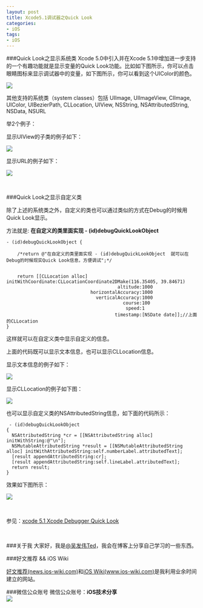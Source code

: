 ```yaml
---
layout: post   
title: Xcode5.1调试器之Quick Look     
categories: 
- iOS   
tags:     
- iOS
---    
```

 
 
###Quick Look之显示系统类
Xcode 5.0中引入并在Xcode 5.1中增加进一步支持的一个有趣功能就是显示变量的Quick Look功能。比如如下图所示，你可以点击眼睛图标来显示调试器中的变量，如下图所示，你可以看到这个UIColor的颜色。

![](http://useyourloaf.com/assets/images/2014/2014-03-12-001.png)


其他支持的系统类（system classes）包括 UIImage, UIImageView, CIImage, UIColor,
UIBezierPath, CLLocation, UIView, NSString, NSAttributedString, NSData, NSURL

举2个例子：

显示UIView的子类的例子如下：

![](http://farm4.staticflickr.com/3788/13230582493_2194af8616.jpg)

显示URL的例子如下：

![](http://farm3.staticflickr.com/2872/13230670844_4fafb22ce1_b.jpg)



<br>

###Quick Look之显示自定义类

除了上述的系统类之外，自定义的类也可以通过类似的方式在Debug的时候用Quick Look显示。


方法就是: **在自定义的类里面实现 - (id)debugQuickLookObject**



  
    - (id)debugQuickLookObject {
        
        /*return @"在自定义的类里面实现 - (id)debugQuickLookObject  就可以在Debug的时候现实Quick Look信息，方便调试";*/ 
        
        
        return [[CLLocation alloc] initWithCoordinate:CLLocationCoordinate2DMake(116.35405, 39.84671)
                                             altitude:1000
                                   horizontalAccuracy:1000
                                     verticalAccuracy:1000
                                               course:100
                                                speed:1
                                            timestamp:[NSDate date]];//上面的CLLocation
    }
 
 
 这样就可以在自定义类中显示自定义的信息。
 
 上面的代码既可以显示文本信息，也可以显示CLLocation信息。

显示文本信息的例子如下：

  ![](http://farm4.staticflickr.com/3772/13230823724_a938eeb60d_b.jpg)



 
 
 显示CLLocation的例子如下图：

![](http://farm8.staticflickr.com/7237/13230392323_a032147890_b.jpg)

 
 也可以显示自定义类的NSAttributedString信息，如下面的代码所示：
 
     - (id)debugQuickLookObject
    {
      NSAttributedString *cr = [[NSAttributedString alloc] initWithString:@"\n"];
      NSMutableAttributedString *result = [[NSMutableAttributedString alloc] initWithAttributedString:self.numberLabel.attributedText];
      [result appendAttributedString:cr];
      [result appendAttributedString:self.lineLabel.attributedText];
      return result;
    }

 
 效果如下图所示：
 
 
 ![](http://useyourloaf.com/assets/images/2014/2014-03-12-004.png) 
 
 

<br>

参见：[xcode 5.1 Xcode Debugger Quick Look ][1]

<br>

###关于我
大家好，我是[@吴发伟Ted](http://weibo.com/wufawei)，我会在博客上分享自己学习的一些东西。

###好文推荐  && iOS Wiki

[好文推荐(news.ios-wiki.com)][5]和[iOS Wiki(www.ios-wiki.com)][6]是我利用业余时间建立的网站。

###微信公众账号
微信公众账号：**iOS技术分享**  
![](http://farm3.staticflickr.com/2826/10855679484_56b7429bd6_m.jpg)


 
[1]:http://news.ios-wiki.com/item?id=164

[5]:http://news.ios-wiki.com/newest
[6]:http://www.ios-wiki.com
